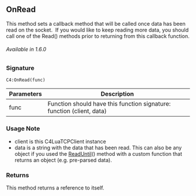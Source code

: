 
## OnRead

This method sets a callback method that will be called once data has been read on the socket.  If you would like to keep reading more data, you should call one of the Read() methods prior to returning from this callback function.

###### Available in 1.6.0


### Signature

`C4:OnRead(func)`


| Parameters | Description |
| --- | --- |
| func | Function should have this function signature:  function (client, data) |


### Usage Note

- client is this C4LuaTCPClient instance
- data is a string with the data that has been read. This can also be any object if you used the [ReadUntil][1]() method with a custom function that returns an object (e.g. pre-parsed data).


### Returns

This method returns a reference to itself.

[1]:	https://snap-one.github.io/docs-driverworks-api/#tcpclient-interface-readuntil